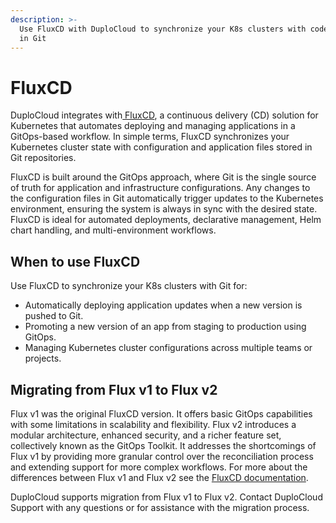 ```yaml
---
description: >-
  Use FluxCD with DuploCloud to synchronize your K8s clusters with code stored
  in Git
---
```


# FluxCD

DuploCloud integrates with[ FluxCD](https://fluxcd.io/), a continuous delivery (CD) solution for Kubernetes that automates deploying and managing applications in a GitOps-based workflow. In simple terms, FluxCD synchronizes your Kubernetes cluster state with configuration and application files stored in Git repositories.&#x20;

FluxCD is built around the GitOps approach, where Git is the single source of truth for application and infrastructure configurations. Any changes to the configuration files in Git automatically trigger updates to the Kubernetes environment, ensuring the system is always in sync with the desired state. FluxCD is ideal for automated deployments, declarative management, Helm chart handling, and multi-environment workflows.

## When to use FluxCD

Use FluxCD to synchronize your K8s clusters with Git for:

* Automatically deploying application updates when a new version is pushed to Git.
* Promoting a new version of an app from staging to production using GitOps.
* Managing Kubernetes cluster configurations across multiple teams or projects.

## Migrating from Flux v1 to Flux v2

Flux v1 was the original FluxCD version. It offers basic GitOps capabilities with some limitations in scalability and flexibility. Flux v2 introduces a modular architecture, enhanced security, and a richer feature set, collectively known as the GitOps Toolkit. It addresses the shortcomings of Flux v1 by providing more granular control over the reconciliation process and extending support for more complex workflows. For more about the differences between Flux v1 and Flux v2 see the [FluxCD documentation](https://fluxcd.io/flux/migration/faq-migration/).

DuploCloud supports migration from Flux v1 to Flux v2. Contact DuploCloud Support with any questions or for assistance with the migration process.





